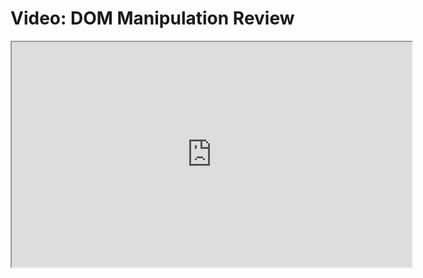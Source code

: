 # Video: DOM Manipulation Review


<iframe src="https://player.vimeo.com/video/549508758?title=0&byline=0&portrait=0" width="640" height="360" allowfullscreen="allowfullscreen" allow="autoplay; fullscreen; picture-in-picture"></iframe>
